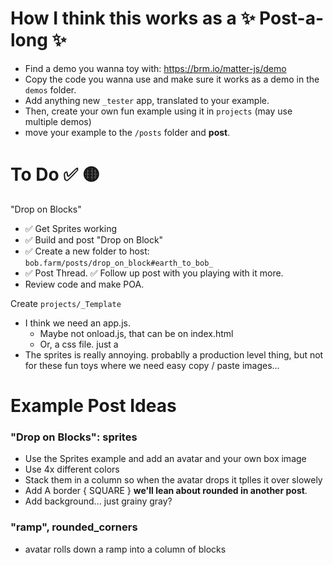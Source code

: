 # How I think this works as a  ✨ Post-a-long ✨
- Find a demo you wanna toy with: https://brm.io/matter-js/demo 
- Copy the code you wanna use and make sure it works as a demo in the `demos` folder.
- Add anything new `_tester` app, translated to your example.
- Then, create your own fun example using it in `projects` (may use multiple demos)
- move your example to the `/posts` folder and **post**. 

# To Do ✅ 🟡
"Drop on Blocks"
- ✅ Get Sprites working
- ✅ Build and post "Drop on Block"
- ✅ Create a new folder to host: `bob.farm/posts/drop_on_block#earth_to_bob_`
- ✅ Post Thread. ✅ Follow up post with you playing with it more.
- Review code and make POA. 

Create `projects/_Template`
- I think we need an app.js. 
  - Maybe not onload.js, that can be on index.html
  - Or, a css file. just a 
- The sprites is really annoying. probablly a production level thing, but not for these fun toys where we need easy copy / paste images...

# Example Post Ideas

### "Drop on Blocks": sprites
- Use the Sprites example and add an avatar and your own box image
- Use 4x different colors
- Stack them in a column so when the avatar drops it tplles it over slowely
- Add A border { SQUARE } **we'll lean about rounded in another post**. 
- Add background... just grainy gray?

### "ramp", rounded_corners
- avatar rolls down a ramp into a column of blocks 
